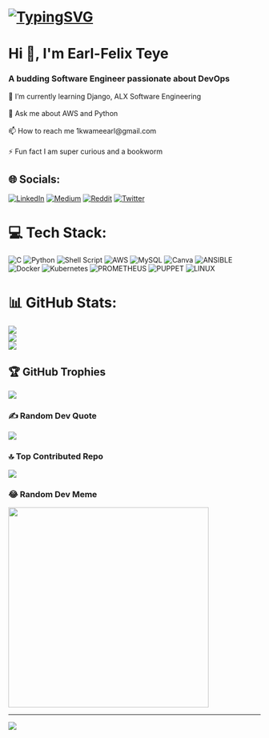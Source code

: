 # [![TypingSVG](https://readme-typing-svg.demolab.com?lines=Hey!+You+Are+Welcome+To+My+Profile;I+Am+Passionate+About+Coding;I+Love+Books;I+Learn+By+Doing)](https://git.io/typing-svg)
<h1 align="left">Hi 👋, I'm Earl-Felix Teye</h1>
<h3 align="left">A budding Software Engineer passionate about DevOps</h3>
🌱 I’m currently learning Django, ALX Software Engineering<br><br>💬 Ask me about AWS and Python<br><br>📫 How to reach me 1kwameearl@gmail.com<br><br>⚡ Fun fact I am super curious and a bookworm


## 🌐 Socials:
[![LinkedIn](https://img.shields.io/badge/LinkedIn-%230077B5.svg?logo=linkedin&logoColor=white)](https://linkedin.com/in/earl-teye) [![Medium](https://img.shields.io/badge/Medium-12100E?logo=medium&logoColor=white)](https://medium.com/@earl_teye) [![Reddit](https://img.shields.io/badge/Reddit-%23FF4500.svg?logo=Reddit&logoColor=white)](https://reddit.com/user/SnooPoems7889) [![Twitter](https://img.shields.io/badge/Twitter-%231DA1F2.svg?logo=Twitter&logoColor=white)](https://twitter.com/earl_teye) 

# 💻 Tech Stack:
![C](https://img.shields.io/badge/c-%2300599C.svg?style=for-the-badge&logo=c&logoColor=white) ![Python](https://img.shields.io/badge/python-3670A0?style=for-the-badge&logo=python&logoColor=ffdd54) ![Shell Script](https://img.shields.io/badge/shell_script-%23121011.svg?style=for-the-badge&logo=gnu-bash&logoColor=white) ![AWS](https://img.shields.io/badge/AWS-%23FF9900.svg?style=for-the-badge&logo=amazon-aws&logoColor=white) ![MySQL](https://img.shields.io/badge/mysql-%2300000f.svg?style=for-the-badge&logo=mysql&logoColor=white) ![Canva](https://img.shields.io/badge/Canva-%2300C4CC.svg?style=for-the-badge&logo=Canva&logoColor=white) ![ANSIBLE](https://img.shields.io/badge/ansible-%231A1918.svg?style=for-the-badge&logo=ansible&logoColor=white) ![Docker](https://img.shields.io/badge/docker-%230db7ed.svg?style=for-the-badge&logo=docker&logoColor=white) ![Kubernetes](https://img.shields.io/badge/kubernetes-%23326ce5.svg?style=for-the-badge&logo=kubernetes&logoColor=white) ![PROMETHEUS](https://img.shields.io/badge/prometheus-E6522C.svg?style=for-the-badge&logo=prometheus&logoColor=white&color=%23E6522C) ![PUPPET](https://img.shields.io/badge/Puppet-02303A.svg?style=for-the-badge&logo=Puppet&logoColor=white&color=%23FFAE1A) ![LINUX](https://img.shields.io/badge/Linux-FCC624?style=for-the-badge&logo=linux&logoColor=black)
# 📊 GitHub Stats:
![](https://github-readme-stats.vercel.app/api?username=eael&theme=radical&hide_border=false&include_all_commits=false&count_private=false)<br/>
![](https://github-readme-streak-stats.herokuapp.com/?user=eael&theme=radical&hide_border=false)<br/>
![](https://github-readme-stats.vercel.app/api/top-langs/?username=eael&theme=radical&hide_border=false&include_all_commits=false&count_private=false&layout=compact)

## 🏆 GitHub Trophies
![](https://github-profile-trophy.vercel.app/?username=eael&theme=radical&no-frame=false&no-bg=true&margin-w=4)

### ✍️ Random Dev Quote
![](https://quotes-github-readme.vercel.app/api?type=horizontal&theme=radical)

### 🔝 Top Contributed Repo
![](https://github-contributor-stats.vercel.app/api?username=eael&limit=5&theme=buddhism&combine_all_yearly_contributions=true)

### 😂 Random Dev Meme
<img src='https://randommeme-five.vercel.app/' style="height: 400px;"/>

---
[![](https://visitcount.itsvg.in/api?id=eaelteye&label=Profile%20Views&pretty=true)](https://visitcount.itsvg.in)

<!-- Proudly created with GPRM ( https://gprm.itsvg.in ) -->
